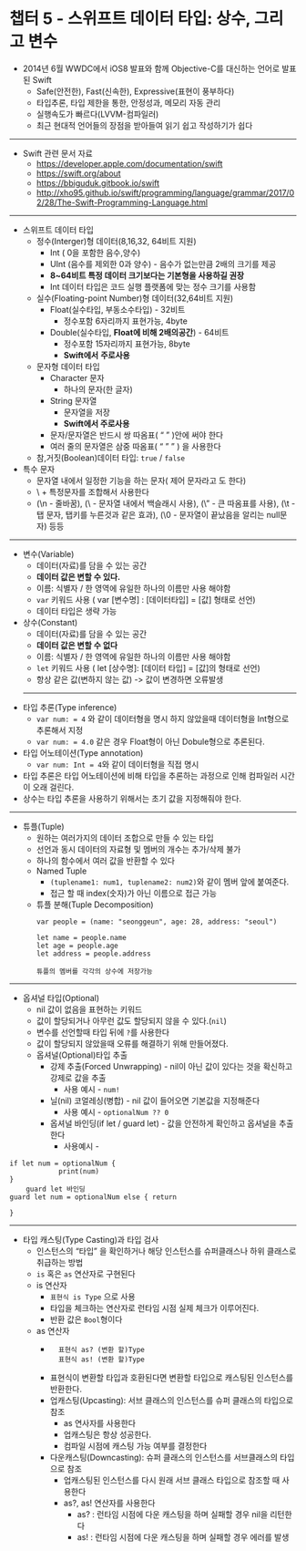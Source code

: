 #  챕터 5 -  스위프트 데이터 타입: 상수, 그리고 변수 #


* 2014년 6월 WWDC에서 iOS8 발표와 함께 Objective-C를 대신하는 언어로 발표된 Swift
  * Safe(안전한), Fast(신속한), Expressive(표현이 풍부하다)
  * 타입추론, 타입 제한을 통한, 안정성과, 메모리 자동 관리
  * 실행속도가 빠르다(LVVM-컴파일러)
  * 최근 현대적 언어들의 장점을 받아들여 읽기 쉽고 작성하기가 쉽다
---
* Swift 관련 문서 자료
  * https://developer.apple.com/documentation/swift
  * https://swift.org/about
  * https://bbiguduk.gitbook.io/swift
  * http://xho95.github.io/swift/programming/language/grammar/2017/02/28/The-Swift-Programming-Language.html
---
- 스위프트 데이터 타입
  - 정수(Interger)형 데이터(8,16,32, 64비트 지원)
    - Int ( 0을 포함한 음수,양수)
    - UInt (음수를 제외한 0과 양수) - 음수가 없는만큼 2배의 크기를 제공
    - **8~64비트 특정 데이터 크기보다는 기본형을 사용하길 권장**
    - Int 데이터 타입은 코드 실행 플랫폼에 맞는 정수 크기를 사용함
  - 실수(Floating-point Number)형 데이터(32,64비트 지원)
    - Float(실수타입, 부동소수타입) - 32비트
      - 정수포함 6자리까지 표현가능, 4byte
    - Double(실수타입, **Float에 비해 2배의공간**) - 64비트
      - 정수포함 15자리까지 표현가능, 8byte
      - **Swift에서** **주로사용**
  - 문자형 데이터 타입
    - Character 문자
      - 하나의 문자(한 글자)
    - String 문자열
      - 문자열을 저장
      - **Swift에서 주로사용**
    - 문자/문자열은 반드시 쌍 따옴표( “ ” )안에 써야 한다
    - 여러 줄의 문자열은 삼중 따옴표( “ ” ” ) 을 사용한다 
  - 참,거짓(Boolean)데이터 타입: `true` / `false`
- 특수 문자
  - 문자열 내에서 일정한 기능을 하는 문자( 제어 문자라고 도 한다)
  - \\ + 특정문자를 조합해서 사용한다
  - (\n - 줄바꿈),  \(\\ - 문자열 내에서 백슬래시 사용),  (\” - 큰 따옴표를 사용),  (\t - 탭 문자, 탭키를 누른것과 같은 효과), (\0 - 문자열이 끝났음을 알리는 null문자) 등등 
---
- 변수(Variable)
  - 데이터(자료)를 담을 수 있는 공간
  - **데이터 값은 변할 수 있다.**
  - 이름: 식별자 / 한 영역에 유일한 하나의 이름만 사용 해야함
  - `var` 키워드 사용 ( var [변수명] : [데이터타입] = [값] 형태로 선언)
  - 데이터 타입은 생략 가능
- 상수(Constant)
  - 데이터(자료)를 담을 수 있는 공간
  - **데이터 값은 변할 수 없다**
  - 이름: 식별자 / 한 영역에 유일한 하나의 이름만 사용 해야함
  - `let` 키워드 사용 ( let [상수명]: [데이터 타입] = [값]의 형태로 선언)
  - 항상 같은 값(변하지 않는 값)  -> 값이 변경하면 오류발생
  - ---
- 타입 추론(Type inference)
  - `var num: = 4`   와 같이  데이터형을 명시 하지 않았을때  데이터형을 Int형으로 추론해서 지정
  - `var num: = 4.0` 같은 경우 Float형이 아닌 Dobule형으로 추론된다.
- 타입 어노테이션(Type annotation)
  - `var num: Int = 4`와 같이 데이터형을 직접 명시
- 타입 추론은 타입 어노테이션에 비해 타입을 추론하는 과정으로 인해 컴파일러 시간이 오래 걸린다.
- 상수는 타입 추론을 사용하기 위해서는 초기 값을 지정해줘야 한다.
---
- 튜플(Tuple)
  - 원하는 여러가지의 데이터 조합으로 만들 수 있는 타입
  - 선언과 동시 데이터의 자료형 및 멤버의 개수는 추가/삭제 불가
  - 하나의 함수에서 여러 값을 반환할 수 있다
  - Named Tuple
    - `(tuplename1: num1, tuplename2: num2)`와 같이  멤버 앞에 붙여준다.
    - 접근 할 때 index(숫자)가 아닌  이름으로 접근 가능
  - 튜플 분해(Tuple Decomposition)
    ``` 
    var people = (name: "seonggeun", age: 28, address: "seoul")
    
    let name = people.name
    let age = people.age
    let address = people.address
    
    튜플의 멤버를 각각의 상수에 저장가능
- ---
- 옵셔널 타입(Optional)
  - nil 값이 없음을 표현하는 키워드
  - 값이 할당되거나 아무런 값도 할당되지 않을 수 있다.(`nil`)
  - 변수를 선언할때 타입 뒤에 `?`를 사용한다
  - 값이 할당되지 않았을때 오류를 해결하기 위해 만들어졌다.
  - 옵셔널(Optional)타입 추출 
    - 강제 추출(Forced Unwrapping) -  nil이 아닌 값이 있다는 것을 확신하고 강제로 값을 추출
      - 사용 예시 -  `num!`
    - 닐(nil) 코얼레싱(병합) - nil 값이 들어오면 기본값을 지정해준다
      - 사용 예시 - `optionalNum ?? 0`
    - 옵셔널 바인딩(if let / guard let) - 값을 안전하게 확인하고 옵셔널을 추출한다
      - 사용예시 -
``` if let 바인딩
if let num = optionalNum {
			print(num)
}
	guard let 바인딩
guard let num = optionalNum else { return
   
}
```
			
---
- 타입 캐스팅(Type Casting)과 타입 검사
  - 인스턴스의  “타입” 을 확인하거나 해당 인스턴스를 슈퍼클래스나 하위 클래스로 취급하는 방법
  - `is` 혹은 `as` 연산자로 구현된다
  - is 연산자
    - ``표현식 is Type``  으로 사용
    - 타입을 체크하는 연산자로 런타임 시점 실제 체크가 이루어진다.
    - 반환 값은 `Bool`형이다
  * as 연산자
    * ```표현식 as (변환 할)Type
      	표현식 as? (변환 할)Type
      	표현식 as! (변환 할)Type
      ```
    - 표현식이 변환할 타입과 호환된다면 변환할 타입으로 캐스팅된 인스턴스를 반환한다.
    - 업캐스팅(Upcasting): 서브 클래스의 인스턴스를 슈퍼 클래스의 타입으로 참조
      - as 연사자를 사용한다
      - 업캐스팅은 항상 성공한다.
      - 컴파일 시점에 캐스팅 가능 여부를 결정한다
    - 다운캐스팅(Downcasting): 슈퍼 클래스의 인스턴스를 서브클래스의 타입으로 참조
      - 업캐스팅된 인스턴스를 다시 원래 서브 클래스 타입으로 참조할 때 사용한다
      - as?, as! 연산자를 사용한다
        - as? : 런타임 시점에 다운 캐스팅을 하며 실패할 경우 nil을 리턴한다
        - as! : 런타임 시점에 다운 캐스팅을 하며 실패할 경우 에러를 발생
      
    
